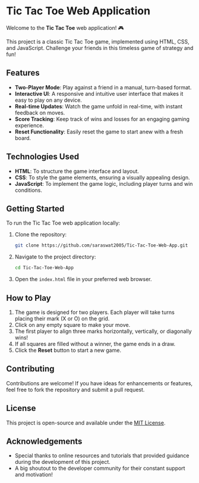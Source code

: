 # Tic Tac Toe Web Application

Welcome to the **Tic Tac Toe** web application! 🎮

This project is a classic Tic Tac Toe game, implemented using HTML, CSS, and JavaScript. Challenge your friends in this timeless game of strategy and fun!

## Features

- **Two-Player Mode**: Play against a friend in a manual, turn-based format.
- **Interactive UI**: A responsive and intuitive user interface that makes it easy to play on any device.
- **Real-time Updates**: Watch the game unfold in real-time, with instant feedback on moves.
- **Score Tracking**: Keep track of wins and losses for an engaging gaming experience.
- **Reset Functionality**: Easily reset the game to start anew with a fresh board.

## Technologies Used

- **HTML**: To structure the game interface and layout.
- **CSS**: To style the game elements, ensuring a visually appealing design.
- **JavaScript**: To implement the game logic, including player turns and win conditions.

## Getting Started

To run the Tic Tac Toe web application locally:

1. Clone the repository:
   ```bash
   git clone https://github.com/saraswat2005/Tic-Tac-Toe-Web-App.git
   ```
2. Navigate to the project directory:
   ```bash
   cd Tic-Tac-Toe-Web-App
   ```
3. Open the `index.html` file in your preferred web browser.

## How to Play

1. The game is designed for two players. Each player will take turns placing their mark (X or O) on the grid.
2. Click on any empty square to make your move.
3. The first player to align three marks horizontally, vertically, or diagonally wins!
4. If all squares are filled without a winner, the game ends in a draw.
5. Click the **Reset** button to start a new game.

## Contributing

Contributions are welcome! If you have ideas for enhancements or features, feel free to fork the repository and submit a pull request.

## License

This project is open-source and available under the [MIT License](LICENSE).

## Acknowledgements

- Special thanks to online resources and tutorials that provided guidance during the development of this project.
- A big shoutout to the developer community for their constant support and motivation!
